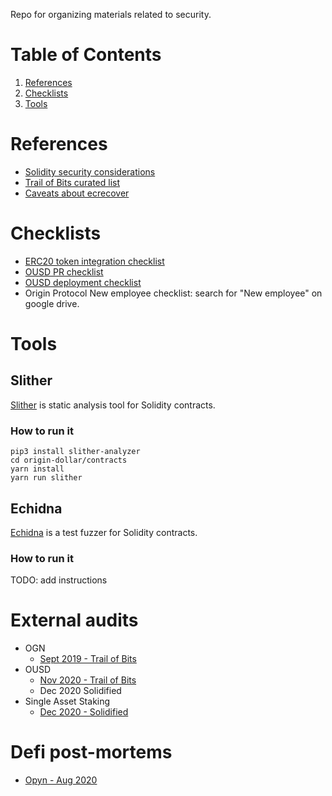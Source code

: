 Repo for organizing materials related to security.

# Table of Contents
 1. [References](#references)
 1. [Checklists](#checklists)
 1. [Tools](#tools)

# References
 - [Solidity security considerations](https://docs.soliditylang.org/en/v0.7.5/security-considerations.html)
 - [Trail of Bits curated list](https://github.com/crytic/awesome-ethereum-security)
 - [Caveats about ecrecover](https://docs.kaleido.io/faqs/why-ecrecover-fails/)

# Checklists
 - [ERC20 token integration checklist](https://github.com/crytic/building-secure-contracts/blob/master/development-guidelines/token_integration.md)
 - [OUSD PR checklist](https://github.com/OriginProtocol/origin-dollar/blob/master/pull_request_template.md)
 - [OUSD deployment checklist](https://docs.google.com/spreadsheets/d/1phyzOJMmTBPIqTTa0v7HY6XJkjRmbrcdULRZPo_JEoY/edit?usp=sharing)
 - Origin Protocol New employee checklist: search for "New employee" on google drive.

# Tools

## Slither
[Slither](https://github.com/crytic/slither) is static analysis tool for Solidity contracts.

### How to run it
```
pip3 install slither-analyzer
cd origin-dollar/contracts
yarn install
yarn run slither
```

## Echidna
[Echidna](https://github.com/crytic/echidna) is a test fuzzer for Solidity contracts.

### How to run it
TODO: add instructions

# External audits
  - OGN
    - [Sept 2019 - Trail of Bits](https://drive.google.com/file/d/1VaK8hZrKpkeKNe9dL4NlfgcsfTKLh9cv/view?usp=sharing)
  - OUSD
    - [Nov 2020 - Trail of Bits](https://drive.google.com/file/d/1wW7QsoHdB9u5b_jc6oTfU1LT3YwJZ0P_/view?usp=sharing)
    - Dec 2020 Solidified
  - Single Asset Staking
    - [Dec 2020 - Solidified](https://drive.google.com/file/d/1U-pv_wcijwvVHynb1-6ddy4S49_JNKQe/view?usp=sharing)

# Defi post-mortems
  - [Opyn - Aug 2020](https://medium.com/opyn/opyn-eth-put-exploit-post-mortem-1a009e3347a8)
